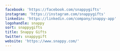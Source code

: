 ```yaml
---
facebook: 'https://facebook.com/snappygifts'
instagram: 'https://instagram.com/snappygifts'
linkedin: 'https://linkedin.com/company/snappy-app'
logohandle: snappy
sort: snappygifts
title: Snappy Gifts
twitter: snappygift
website: 'https://www.snappy.com/'
---
```

